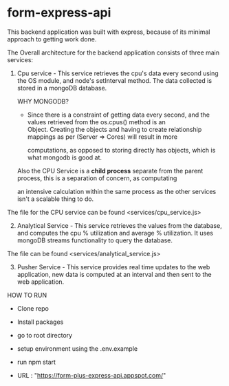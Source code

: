 # form-express-api


This backend application was built with express, because of its minimal approach to getting work done.

The Overall architecture for the backend application consists of three main services:

1. Cpu service - This service retrieves the cpu's data every second using the OS module, and node's setInterval method.
   The data collected is stored in a mongoDB database.

   WHY MONGODB?

   - Since there is a constraint of getting data every second, and the values retrieved from the os.cpus() method is an        
     Object. Creating the objects and having to create relationship mappings as per (Server => Cores) will result in more 
     
     computations, as opposed to storing directly has objects, which is what mongodb is good at.

   Also the CPU Service is a **child process** separate from the parent process, this is a separation of concern, as computating 
   
   an intensive calculation within the same process as the other services isn't a scalable thing to do.

The file for the CPU service can be found <services/cpu_service.js>

2. Analytical Service - This service retrieves the values from the database, and computes the cpu % utilization and average % utilization. It uses mongoDB streams functionality to query the database. 

The file can be found <services/analytical_service.js>


3. Pusher Service - This service provides real time updates to the web application, new data is computed at an interval and then sent to the web application.


HOW TO RUN

- Clone repo
- Install packages
- go to root directory
- setup environment using the .env.example
- run npm start

- URL : "https://form-plus-express-api.appspot.com/"
